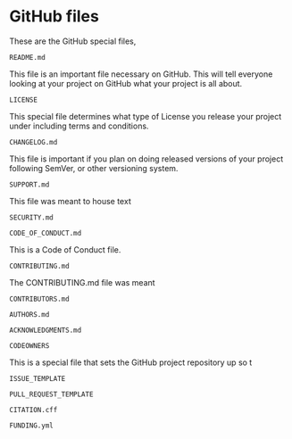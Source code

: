 # GitHub files

These are the GitHub special files,

`README.md`

This file is an important file necessary on GitHub.  This will tell everyone looking at your project on GitHub what your project is all about.

`LICENSE`

This special file determines what type of License you release your project under including terms and conditions.

`CHANGELOG.md`

This file is important if you plan on doing released versions of your project following SemVer, or other versioning system.

`SUPPORT.md`

This file was meant to house text

`SECURITY.md`

`CODE_OF_CONDUCT.md`

This is a Code of Conduct file.

`CONTRIBUTING.md`

The CONTRIBUTING.md file was meant

`CONTRIBUTORS.md`

`AUTHORS.md`

`ACKNOWLEDGMENTS.md`

`CODEOWNERS`

This is a special file that sets the GitHub project repository up so t

`ISSUE_TEMPLATE`

`PULL_REQUEST_TEMPLATE`

`CITATION.cff`

`FUNDING.yml`
